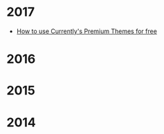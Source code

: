 # 2017
- [How to use Currently's Premium Themes for free](#how-to-use-currentlys-premium-themes-for-free)

# 2016

# 2015

# 2014
